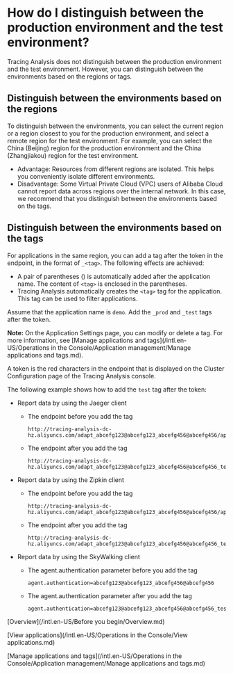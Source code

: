 # How do I distinguish between the production environment and the test environment?

Tracing Analysis does not distinguish between the production environment and the test environment. However, you can distinguish between the environments based on the regions or tags.

## Distinguish between the environments based on the regions

To distinguish between the environments, you can select the current region or a region closest to you for the production environment, and select a remote region for the test environment. For example, you can select the China \(Beijing\) region for the production environment and the China \(Zhangjiakou\) region for the test environment.

-   Advantage: Resources from different regions are isolated. This helps you conveniently isolate different environments.
-   Disadvantage: Some Virtual Private Cloud \(VPC\) users of Alibaba Cloud cannot report data across regions over the internal network. In this case, we recommend that you distinguish between the environments based on the tags.

## Distinguish between the environments based on the tags

For applications in the same region, you can add a tag after the token in the endpoint, in the format of `_<tag>`. The following effects are achieved:

-   A pair of parentheses \(\) is automatically added after the application name. The content of `<tag>` is enclosed in the parentheses.
-   Tracing Analysis automatically creates the `<tag>` tag for the application. This tag can be used to filter applications.

Assume that the application name is `demo`. Add the `_prod` and `_test` tags after the token.

**Note:** On the Application Settings page, you can modify or delete a tag. For more information, see [Manage applications and tags](/intl.en-US/Operations in the Console/Application management/Manage applications and tags.md).

A token is the red characters in the endpoint that is displayed on the Cluster Configuration page of the Tracing Analysis console.

The following example shows how to add the `test` tag after the token:

-   Report data by using the Jaeger client

    -   The endpoint before you add the tag

        ```
        http://tracing-analysis-dc-hz.aliyuncs.com/adapt_abcefg123@abcefg123_abcefg456@abcefg456/api/traces
        ```

    -   The endpoint after you add the tag

        ```
        http://tracing-analysis-dc-hz.aliyuncs.com/adapt_abcefg123@abcefg123_abcefg456@abcefg456_test/api/traces
        ```

-   Report data by using the Zipkin client

    -   The endpoint before you add the tag

        ```
        http://tracing-analysis-dc-hz.aliyuncs.com/adapt_abcefg123@abcefg123_abcefg456@abcefg456/api/v2/spans
        ```

    -   The endpoint after you add the tag

        ```
        http://tracing-analysis-dc-hz.aliyuncs.com/adapt_abcefg123@abcefg123_abcefg456@abcefg456_test/api/v2/spans
        ```

-   Report data by using the SkyWalking client

    -   The agent.authentication parameter before you add the tag

        ```
        agent.authentication=abcefg123@abcefg123_abcefg456@abcefg456
        ```

    -   The agent.authentication parameter after you add the tag

        ```
        agent.authentication=abcefg123@abcefg123_abcefg456@abcefg456_test
        ```


[Overview](/intl.en-US/Before you begin/Overview.md)

[View applications](/intl.en-US/Operations in the Console/View applications.md)

[Manage applications and tags](/intl.en-US/Operations in the Console/Application management/Manage applications and tags.md)

